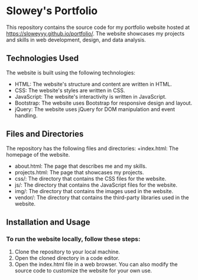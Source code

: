 
# Slowey's Portfolio

This repository contains the source code for my portfolio website hosted at https://sloweyyy.github.io/portfolio/. The website showcases my projects and skills in web development, design, and data analysis.

## Technologies Used

The website is built using the following technologies:
+ HTML: The website's structure and content are written in HTML.
+ CSS: The website's styles are written in CSS.
+ JavaScript: The website's interactivity is written in JavaScript.
+ 	Bootstrap: The website uses Bootstrap for responsive design and layout.
+	jQuery: The website uses jQuery for DOM manipulation and event handling.


## Files and Directories

The repository has the following files and directories:
+index.html: The homepage of the website.
+	about.html: The page that describes me and my skills.
+	projects.html: The page that showcases my projects.
+	css/: The directory that contains the CSS files for the website.
+	js/: The directory that contains the JavaScript files for the website.
+	img/: The directory that contains the images used in the website.
+	vendor/: The directory that contains the third-party libraries used in the website.


## Installation and Usage

### To run the website locally, follow these steps:
1.	Clone the repository to your local machine.
2.	Open the cloned directory in a code editor.
3.	Open the index.html file in a web browser.
You can also modify the source code to customize the website for your own use.

